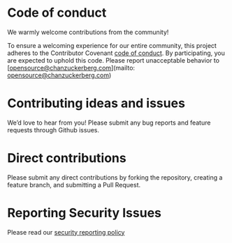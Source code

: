 # Code of conduct
We warmly welcome contributions from the community!

To ensure a welcoming experience for our entire community, this project adheres to the Contributor Covenant [code of conduct](https://github.com/chanzuckerberg/.github/blob/master/CODE_OF_CONDUCT.md). By participating, you are expected to uphold this code. Please report unacceptable behavior to [opensource@chanzuckerberg.com](mailto: opensource@chanzuckerberg.com)

# Contributing ideas and issues
We’d love to hear from you! Please submit any bug reports and feature requests through Github issues.

# Direct contributions
Please submit any direct contributions by forking the repository, creating a feature branch, and submitting a Pull Request.

# Reporting Security Issues

Please read our [security reporting policy](SECURITY.md)